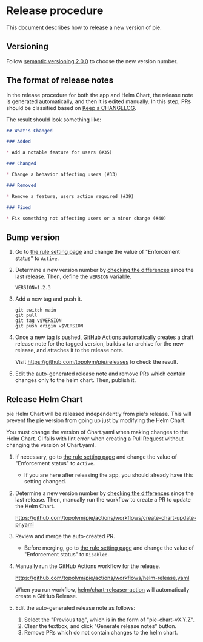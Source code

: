 Release procedure
=================

This document describes how to release a new version of pie.

Versioning
----------

Follow [semantic versioning 2.0.0][semver] to choose the new version number.

The format of release notes
---------------------------

In the release procedure for both the app and Helm Chart, the release note is generated automatically,
and then it is edited manually. In this step, PRs should be classified based on [Keep a CHANGELOG](https://keepachangelog.com/en/1.1.0/).

The result should look something like:

```markdown
## What's Changed

### Added

* Add a notable feature for users (#35)

### Changed

* Change a behavior affecting users (#33)

### Removed

* Remove a feature, users action required (#39)

### Fixed

* Fix something not affecting users or a minor change (#40)
```

Bump version
------------

1. Go to [the rule setting page](https://github.com/topolvm/pie/settings/rules/1550843) and change the value of "Enforcement status" to `Active`.

2. Determine a new version number by [checking the differences](https://github.com/topolvm/pie/compare/vX.Y.Z...main) since the last release. Then, define the `VERSION` variable.

    ```console
    VERSION=1.2.3
    ```

3. Add a new tag and push it.

    ```console
    git switch main
    git pull
    git tag v$VERSION
    git push origin v$VERSION
    ```

4. Once a new tag is pushed, [GitHub Actions][] automatically
   creates a draft release note for the tagged version,
   builds a tar archive for the new release,
   and attaches it to the release note.
   
   Visit https://github.com/topolvm/pie/releases to check
   the result. 

5. Edit the auto-generated release note
   and remove PRs which contain changes only to the helm chart.
   Then, publish it.

Release Helm Chart
-----------------

pie Helm Chart will be released independently from pie's release.
This will prevent the pie version from going up just by modifying the Helm Chart.

You must change the version of Chart.yaml when making changes to the Helm Chart. CI fails with lint error when creating a Pull Request without changing the version of Chart.yaml.

1. If necessary, go to [the rule setting page](https://github.com/topolvm/pie/settings/rules/1550843) and change the value of "Enforcement status" to `Active`.
   - If you are here after releasing the app, you should already have this setting changed.

2. Determine a new version number by [checking the differences](https://github.com/topolvm/pie/compare/pie-chart-vX.Y.Z...main) since the last release. Then, manually run the workflow to create a PR to update the Helm Chart.

   https://github.com/topolvm/pie/actions/workflows/create-chart-update-pr.yaml

3. Review and merge the auto-created PR.
   - Before merging, go to [the rule setting page](https://github.com/topolvm/pie/settings/rules/1550843) and change the value of "Enforcement status" to `Disabled`. 

4. Manually run the GitHub Actions workflow for the release.

   https://github.com/topolvm/pie/actions/workflows/helm-release.yaml

   When you run workflow, [helm/chart-releaser-action](https://github.com/helm/chart-releaser-action) will automatically create a GitHub Release.

5. Edit the auto-generated release note as follows:
   1. Select the "Previous tag", which is in the form of "pie-chart-vX.Y.Z".
   2. Clear the textbox, and click "Generate release notes" button.
   3. Remove PRs which do not contain changes to the helm chart.

[semver]: https://semver.org/spec/v2.0.0.html
[example]: https://github.com/topolvm/topolvm/commit/fd7185a491ddeb860688e8efb6e7d731857b6cd0
[GitHub Actions]: https://github.com/topolvm/pie/actions
